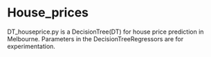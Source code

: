 # House_prices
DT_houseprice.py is a DecisionTree(DT) for house price prediction in Melbourne. Parameters in the DecisionTreeRegressors are for experimentation.
